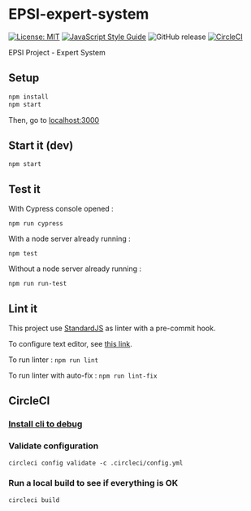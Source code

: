 # EPSI-expert-system

[![License: MIT](https://img.shields.io/badge/License-MIT-yellow.svg)](https://opensource.org/licenses/MIT) 
[![JavaScript Style Guide](https://img.shields.io/badge/code_style-standard-brightgreen.svg)](https://standardjs.com)
![GitHub release](https://img.shields.io/github/release/EPSIBordeaux/epsi-expert-system.svg)
[![CircleCI](https://circleci.com/gh/BinomeEPSI/epsi-expert-system.svg?style=svg)](https://circleci.com/gh/EPSIBordeaux/epsi-expert-system)

EPSI Project - Expert System

## Setup

```bash
npm install
npm start
```

Then, go to [localhost:3000](http://localhost:3000/)

## Start it (dev)

`npm start`

## Test it

With Cypress console opened :

`npm run cypress`

With a node server already running :

`npm test`

Without a node server already running :

`npm run run-test`

## Lint it

This project use [StandardJS](https://standardjs.com) as linter with a pre-commit hook.

To configure text editor, see [this link](https://standardjs.com/#are-there-text-editor-plugins).

To run linter : `npm run lint`

To run linter with auto-fix : `npm run lint-fix`

## CircleCI

### [Install cli to debug](https://circleci.com/docs/2.0/local-cli/#installing-the-circleci-local-cli-on-macos-and-linux-distros)

### Validate configuration

`circleci config validate -c .circleci/config.yml`

### Run a local build to see if everything is OK

`circleci build`
